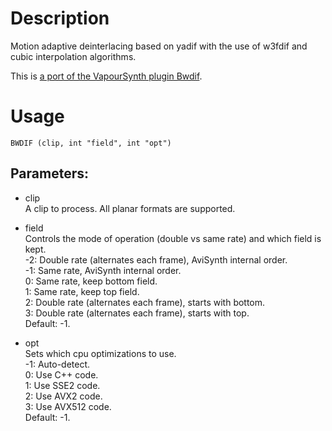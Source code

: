 # Description

Motion adaptive deinterlacing based on yadif with the use of w3fdif and cubic interpolation algorithms.

This is [a port of the VapourSynth plugin Bwdif](https://github.com/HomeOfVapourSynthEvolution/VapourSynth-Bwdif).

# Usage

```
BWDIF (clip, int "field", int "opt")
```

## Parameters:

- clip\
    A clip to process. All planar formats are supported.
    
- field\
    Controls the mode of operation (double vs same rate) and which field is kept.\
    -2: Double rate (alternates each frame), AviSynth internal order.\
    -1: Same rate, AviSynth internal order.\
    0: Same rate, keep bottom field.\
    1: Same rate, keep top field.\
    2: Double rate (alternates each frame), starts with bottom.\
    3: Double rate (alternates each frame), starts with top.\
    Default: -1.
    
- opt\
    Sets which cpu optimizations to use.\
    -1: Auto-detect.\
    0: Use C++ code.\
    1: Use SSE2 code.\
    2: Use AVX2 code.\
    3: Use AVX512 code.\
    Default: -1.